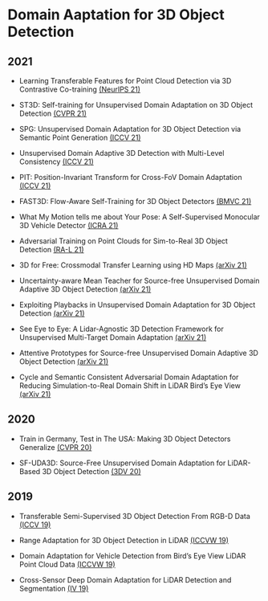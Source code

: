 # Domain Aaptation for 3D Object Detection

## 2021

- Learning Transferable Features for Point Cloud Detection via 3D Contrastive Co-training [(NeurIPS 21)](https://papers.nips.cc/paper/2021/file/b3b25a26a0828ea5d48d8f8aa0d6f9af-Paper.pdf)

- ST3D: Self-training for Unsupervised Domain Adaptation on 3D Object Detection [(CVPR 21)](https://openaccess.thecvf.com/content/CVPR2021/papers/Yang_ST3D_Self-Training_for_Unsupervised_Domain_Adaptation_on_3D_Object_Detection_CVPR_2021_paper.pdf)

- SPG: Unsupervised Domain Adaptation for 3D Object Detection via Semantic Point Generation [(ICCV 21)](https://openaccess.thecvf.com/content/ICCV2021/papers/Xu_SPG_Unsupervised_Domain_Adaptation_for_3D_Object_Detection_via_Semantic_ICCV_2021_paper.pdf)

- Unsupervised Domain Adaptive 3D Detection with Multi-Level Consistency [(ICCV 21)](https://openaccess.thecvf.com/content/ICCV2021/papers/Luo_Unsupervised_Domain_Adaptive_3D_Detection_With_Multi-Level_Consistency_ICCV_2021_paper.pdf)

- PIT: Position-Invariant Transform for Cross-FoV Domain Adaptation [(ICCV 21)](https://openaccess.thecvf.com/content/ICCV2021/papers/Gu_PIT_Position-Invariant_Transform_for_Cross-FoV_Domain_Adaptation_ICCV_2021_paper.pdf)

- FAST3D: Flow-Aware Self-Training for 3D Object Detectors [(BMVC 21)](https://arxiv.org/pdf/2110.09355.pdf)

- What My Motion tells me about Your Pose: A Self-Supervised Monocular 3D Vehicle Detector [(ICRA 21)](https://ieeexplore.ieee.org/stamp/stamp.jsp?arnumber=9562086)

- Adversarial Training on Point Clouds for Sim-to-Real 3D Object Detection [(RA-L 21)](https://ieeexplore.ieee.org/stamp/stamp.jsp?arnumber=9468980)

- 3D for Free: Crossmodal Transfer Learning using HD Maps [(arXiv 21)](https://arxiv.org/pdf/2008.10592.pdf)

- Uncertainty-aware Mean Teacher for Source-free Unsupervised Domain Adaptive 3D Object Detection [(arXiv 21)](https://arxiv.org/pdf/2109.14651.pdf)

- Exploiting Playbacks in Unsupervised Domain Adaptation for 3D Object Detection [(arXiv 21)](https://arxiv.org/pdf/2103.14198.pdf)

- See Eye to Eye: A Lidar-Agnostic 3D Detection Framework for Unsupervised Multi-Target Domain Adaptation [(arXiv 21)](https://arxiv.org/pdf/2111.09450.pdf)

- Attentive Prototypes for Source-free Unsupervised Domain Adaptive 3D Object Detection [(arXiv 21)](https://arxiv.org/pdf/2111.15656.pdf)

- Cycle and Semantic Consistent Adversarial Domain Adaptation for Reducing Simulation-to-Real Domain Shift in LiDAR Bird’s Eye View [(arXiv 21)](https://arxiv.org/pdf/2104.11021.pdf)

## 2020

- Train in Germany, Test in The USA: Making 3D Object Detectors Generalize [(CVPR 20)](https://openaccess.thecvf.com/content_CVPR_2020/papers/Wang_Train_in_Germany_Test_in_the_USA_Making_3D_Object_CVPR_2020_paper.pdf)

- SF-UDA3D: Source-Free Unsupervised Domain Adaptation for LiDAR-Based 3D Object Detection [(3DV 20)](https://arxiv.org/pdf/2010.08243.pdf)

## 2019

- Transferable Semi-Supervised 3D Object Detection From RGB-D Data [(ICCV 19)](https://openaccess.thecvf.com/content_ICCV_2019/papers/Tang_Transferable_Semi-Supervised_3D_Object_Detection_From_RGB-D_Data_ICCV_2019_paper.pdf)

- Range Adaptation for 3D Object Detection in LiDAR [(ICCVW 19)](https://openaccess.thecvf.com/content_ICCVW_2019/papers/ADW/Wang_Range_Adaptation_for_3D_Object_Detection_in_LiDAR_ICCVW_2019_paper.pdf)

- Domain Adaptation for Vehicle Detection from Bird’s Eye View LiDAR Point Cloud Data [(ICCVW 19)](https://openaccess.thecvf.com/content_ICCVW_2019/papers/TASK-CV/Saleh_Domain_Adaptation_for_Vehicle_Detection_from_Birds_Eye_View_LiDAR_ICCVW_2019_paper.pdf)

- Cross-Sensor Deep Domain Adaptation for LiDAR Detection and Segmentation [(IV 19)](https://ieeexplore.ieee.org/stamp/stamp.jsp?arnumber=8814047)